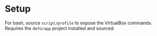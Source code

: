 Setup
=====

For bash, source `script/profile` to expose the VirtualBox commands.  Requires the
`defn/app` project installed and sourced.


